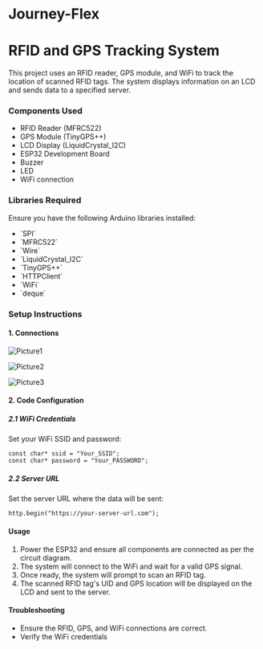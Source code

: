 # Journey-Flex

<H1>RFID and GPS Tracking System</H1>

This project uses an RFID reader, GPS module, and WiFi to track the location of scanned RFID tags. The system displays information on an LCD and sends data to a specified server.

<H3>Components Used</H3>
<ul>
  <li>RFID Reader (MFRC522)</li>
  <li>GPS Module (TinyGPS++)</li>
  <li>LCD Display (LiquidCrystal_I2C)</li>
  <li>ESP32 Development Board</li>
  <li>Buzzer</li>
  <li>LED</li>
  <li>WiFi connection</li>
</ul>

<H3>Libraries Required</H3>
Ensure you have the following Arduino libraries installed:
<ul>
  <li>`SPI`</li>
  <li>`MFRC522`</li>
  <li>`Wire`</li>
  <li>`LiquidCrystal_I2C`</li>
  <li>`TinyGPS++`</li>
  <li>`HTTPClient`</li>
  <li>`WiFi`</li>
  <li>`deque`</li>
</ul>

<H3>Setup Instructions</H3>
<H4>1. Connections</H4>

![Picture1](https://github.com/codEvent-23/Journey-Flex/assets/123743742/cdda4526-ec59-4152-827c-250961465d90)

![Picture2](https://github.com/codEvent-23/Journey-Flex/assets/123743742/927f004d-4df2-403f-921f-2e6a81a92fc9)

![Picture3](https://github.com/codEvent-23/Journey-Flex/assets/123743742/4bfbce30-d873-4759-8a9b-ea1565409ab4)

<H4>2. Code Configuration</H4>
<H5>2.1 WiFi Credentials</H5>
Set your WiFi SSID and password:

`const char* ssid = "Your_SSID";`
<br>
`const char* password = "Your_PASSWORD";`


<H5>2.2 Server URL</H5>
Set the server URL where the data will be sent:

`http.begin("https://your-server-url.com");`

<H4>Usage</H4>
<ol>
  <li>Power the ESP32 and ensure all components are connected as per the circuit diagram.</li>
  <li>The system will connect to the WiFi and wait for a valid GPS signal.</li>
  <li>Once ready, the system will prompt to scan an RFID tag.</li>
  <li>The scanned RFID tag's UID and GPS location will be displayed on the LCD and sent to the server.</li>
</ol>

<H4>Troubleshooting</H4>
<ul>
  <li>Ensure the RFID, GPS, and WiFi connections are correct.</li>
  <li>Verify the WiFi credentials</li>
</ul>
